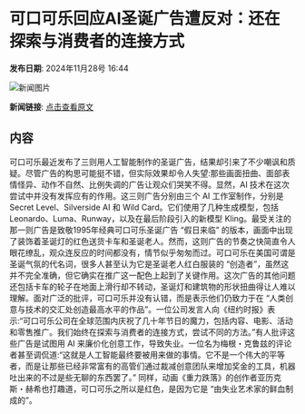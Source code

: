 # 可口可乐回应AI圣诞广告遭反对：还在探索与消费者的连接方式

**发布日期**: 2024年11月28号 16:44

![新闻图片](https://pic.chinaz.com/picmap/202206200923226001_8.jpg)

**新闻链接**: [点击查看原文](https://www.aibase.com/zh/news/13569)

## 内容

可口可乐最近发布了三则用人工智能制作的圣诞广告，结果却引来了不少嘲讽和质疑。尽管广告的构思可能挺不错，但实际效果却令人失望:那些画面扭曲、面部表情怪异、动作不自然、比例失调的广告让观众们哭笑不得。显然，AI 技术在这次尝试中并没有发挥应有的作用。这三则广告分别由三个 AI 工作室制作，分别是 Secret Level、Silverside AI 和 Wild Card。它们使用了几种生成模型，包括 Leonardo、Luma、Runway，以及在最后阶段引入的新模型 Kling。最受关注的那一则广告是致敬1995年经典可口可乐圣诞广告 “假日来临” 的版本，画面中出现了装饰着圣诞灯的红色送货卡车和圣诞老人。然而，这则广告的节奏之快简直令人眼花缭乱，观众连反应的时间都没有，情节似乎匆匆而过。可口可乐在美国可谓是圣诞气氛的代名词，很多人甚至认为它是圣诞老人红白服装的 “创造者”，虽然这并不完全准确，但它确实在推广这一配色上起到了关键作用。这次广告的其他问题还包括卡车的轮子在地面上滑行却不转动，圣诞灯和建筑物的形状扭曲得让人难以理解。面对广泛的批评，可口可乐并没有认错，而是表示他们仍致力于在 “人类创意与技术的交汇处创造最高水平的作品”。一位公司发言人向《纽约时报》表示:“可口可乐公司在全球范围内庆祝了几十年节日的魔力，包括内容、电影、活动和零售推广。我们始终在探索与消费者的连接方式，尝试不同的方法。”有人批评这些广告是试图用 AI 来廉价化创意工作，导致失业。一位名为梅根・克鲁兹的评论者甚至调侃道:“这就是人工智能最终要被用来做的事情。它不是一个伟大的平等者，而是让那些已经非常富有的高管们通过裁减创意团队来增加奖金的工具，机器吐出来的不过是些无聊的东西罢了。” 同样，动画《重力跌落》的创作者亚历克斯・赫希也打趣道，可口可乐之所以是红色，是因为它是 “由失业艺术家的鲜血制成的”。
